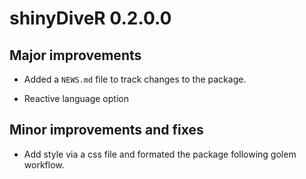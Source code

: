 # shinyDiveR 0.2.0.0

## Major improvements

* Added a `NEWS.md` file to track changes to the package.

* Reactive language option

## Minor improvements and fixes

* Add style via a css file and formated the package following golem workflow.
